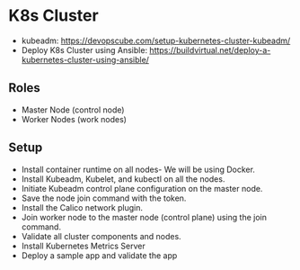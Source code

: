 # K8s Cluster

- kubeadm: https://devopscube.com/setup-kubernetes-cluster-kubeadm/
- Deploy K8s Cluster using Ansible: https://buildvirtual.net/deploy-a-kubernetes-cluster-using-ansible/

## Roles
- Master Node (control node)
- Worker Nodes (work nodes)

## Setup
- Install container runtime on all nodes- We will be using Docker.
- Install Kubeadm, Kubelet, and kubectl on all the nodes.
- Initiate Kubeadm control plane configuration on the master node.
- Save the node join command with the token.
- Install the Calico network plugin.
- Join worker node to the master node (control plane) using the join command.
- Validate all cluster components and nodes.
- Install Kubernetes Metrics Server
- Deploy a sample app and validate the app
    
